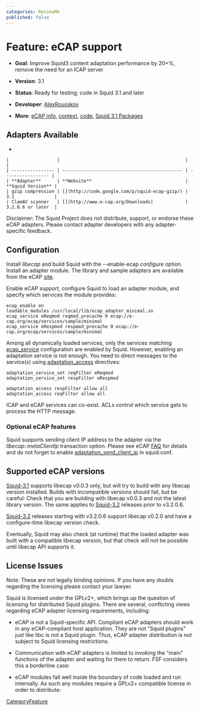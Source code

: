 ```yaml
---
categories: ReviewMe
published: false
---
```

# Feature: eCAP support

  - **Goal**: Improve Squid3 content adaptation performance by 20+%,
    remove the need for an ICAP server

  - **Version**: 3.1

  - **Status**: Ready for testing; code in Squid 3.1 and later

  - **Developer**:
    [AlexRousskov](/AlexRousskov)

  - **More**: [eCAP info](http://www.e-cap.org/),
    [context](http://wiki.squid-cache.org/SquidFaq/ContentAdaptation#head-b3e83ccdb647537404a70d9c17c87463524a470b),
    [code](http://devel.squid-cache.org/projects.html#eCAP), [Squid 3.1
    Packages](http://www.squid-cache.org/Versions/v3/3.1)

## Adapters Available

  - 
    
    |                  |                                               |                   |
    | ---------------- | --------------------------------------------- | ----------------- |
    | **Adapter**      | **Website**                                   | **Squid Version** |
    | gzip compression | [](http://code.google.com/p/squid-ecap-gzip/) | 3.1               |
    | ClamAV scanner   | [](http://www.e-cap.org/Downloads)            | 3.2.0.6 or later  |
    

Disclaimer: The Squid Project does not distribute, support, or endorse
these eCAP adapters. Please contact adapter developers with any
adapter-specific feedback.

## Configuration

Install *libecap* and build Squid with the --enable-ecap *configure*
option. Install an adapter module. The library and sample adapters are
available from the eCAP [site](http://www.e-cap.org/).

Enable eCAP support, configure Squid to load an adapter module, and
specify which services the module provides:

    ecap_enable on
    loadable_modules /usr/local/lib/ecap_adapter_minimal.so
    ecap_service eReqmod reqmod_precache 0 ecap://e-cap.org/ecap/services/sample/minimal
    ecap_service eRespmod respmod_precache 0 ecap://e-cap.org/ecap/services/sample/minimal

Among all dynamically loaded services, only the services matching
[ecap_service](http://www.squid-cache.org/Doc/config/ecap_service)
configuration are enabled by Squid. However, enabling an adaptation
service is not enough. You need to direct messages to the service(s)
using
[adaptation_access](http://www.squid-cache.org/Doc/config/adaptation_access)
directives:

    adaptation_service_set reqFilter eReqmod
    adaptation_service_set respFilter eRespmod
    
    adaptation_access respFilter allow all
    adaptation_access reqFilter allow all

ICAP and eCAP services can co-exist. ACLs control which service gets to
process the HTTP message.

### Optional eCAP features

Squid supports sending client IP address to the adapter via the
*libecap::metaClientIp* transaction option. Please see eCAP
[FAQ](https://answers.launchpad.net/ecap/+faq/1516) for details and do
not forget to enable
[adaptation_send_client_ip](http://www.squid-cache.org/Doc/config/adaptation_send_client_ip)
in squid.conf.

## Supported eCAP versions

[Squid-3.1](/Releases/Squid-3.1)
supports libecap v0.0.3 only, but will try to build with any libecap
version installed. Builds with incompatible versions should fail, but be
careful: Check that you are building with libecap v0.0.3 and not the
latest library version. The same applies to
[Squid-3.2](/Releases/Squid-3.2)
releases prior to v3.2.0.6.

[Squid-3.2](/Releases/Squid-3.2)
releases starting with v3.2.0.6 support libecap v0.2.0 and have a
configure-time libecap version check.

Eventually, Squid may also check (at runtime) that the loaded adapter
was built with a compatible libecap version, but that check will not be
possible until libecap API supports it.

## License Issues

Note: These are not legally binding opinions. If you have any doubts
regarding the licensing please contact your lawyer.

Squid is licensed under the GPLv2+, which brings up the question of
licensing for distributed Squid plugins. There are several, conflicting
views regarding eCAP adapter licensing requirements, including:

  - eCAP is not a Squid-specific API. Compliant eCAP adapters should
    work in any eCAP-compliant host application. They are not "Squid
    plugins" just like libc is not a Squid plugin. Thus, eCAP adapter
    distribution is not subject to Squid licensing restrictions.

  - Communication with eCAP adapters is limited to invoking the "main"
    functions of the adapter and waiting for them to return. FSF
    considers this a borderline case:
    [](http://www.gnu.org/licenses/gpl-faq.html#GPLAndPlugins)

  - eCAP modules fall well inside the boundary of code loaded and run
    internally. As such any modules require a GPLv2+ compatible license
    in order to distribute:
    [](http://www.fsf.org/licensing/licenses/gpl-faq.html#GPLAndPlugins)

[CategoryFeature](/CategoryFeature)
